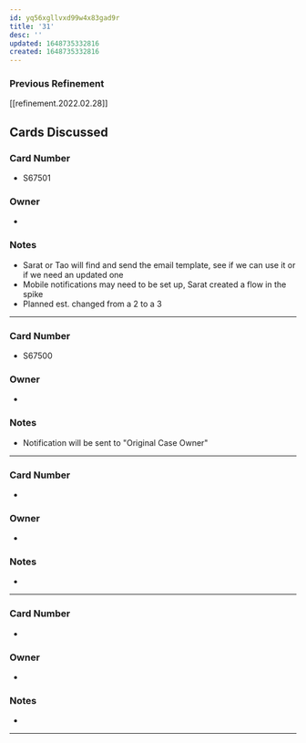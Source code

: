 ```yaml
---
id: yq56xgllvxd99w4x83gad9r
title: '31'
desc: ''
updated: 1648735332816
created: 1648735332816
---
```


### Previous Refinement
[[refinement.2022.02.28]]

## Cards Discussed

### Card Number
- S67501
### Owner 
- 
### Notes
- Sarat or Tao will find and send the email template, see if we can use it or if we need an updated one
- Mobile notifications may need to be set up, Sarat created a flow in the spike
- Planned est. changed from a 2 to a 3
---
### Card Number
- S67500 
### Owner 
- 
### Notes
- Notification will be sent to "Original Case Owner"
---
### Card Number
- 
### Owner 
- 
### Notes
- 
---
### Card Number
- 
### Owner 
- 
### Notes
- 
---
